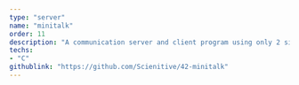 ```yaml
---
type: "server"
name: "minitalk"
order: 11
description: "A communication server and client program using only 2 singals."
techs:
- "C"
githublink: "https://github.com/Scienitive/42-minitalk"
---
```

